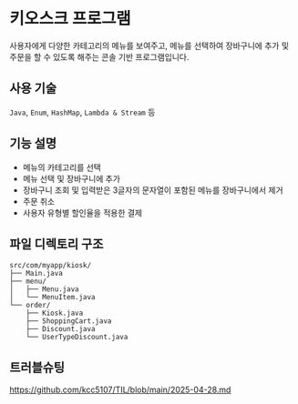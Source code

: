 # 키오스크 프로그램

사용자에게 다양한 카테고리의 메뉴를 보여주고, 메뉴를 선택하여 장바구니에 추가 및 주문을 할 수 있도록 해주는 콘솔 기반 프로그램입니다.

## 사용 기술
`Java`, `Enum`, `HashMap`, `Lambda & Stream` 등

## 기능 설명
- 메뉴의 카테고리를 선택
- 메뉴 선택 및 장바구니에 추가
- 장바구니 조회 및 입력받은 3글자의 문자열이 포함된 메뉴를 장바구니에서 제거
- 주문 취소
- 사용자 유형별 할인율을 적용한 결제

## 파일 디렉토리 구조
```
src/com/myapp/kiosk/
├── Main.java
├── menu/
│   ├── Menu.java
│   └── MenuItem.java
└── order/
    ├── Kiosk.java
    ├── ShoppingCart.java
    ├── Discount.java
    └── UserTypeDiscount.java
```

## 트러블슈팅
https://github.com/kcc5107/TIL/blob/main/2025-04-28.md